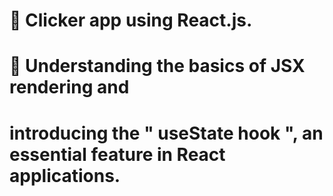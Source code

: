 # 📖 Clicker app using React.js.
# 👀 Understanding the basics of JSX rendering and 
# introducing the " useState hook ", an essential feature in React applications.


